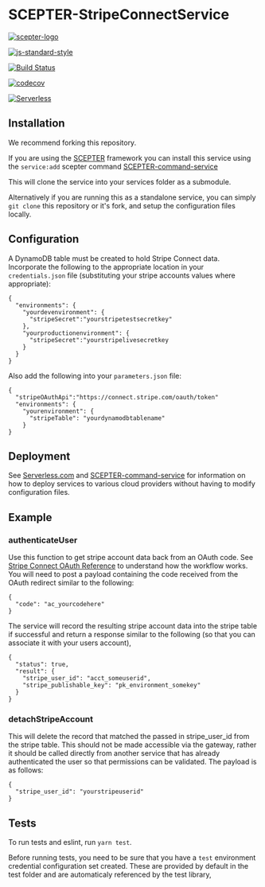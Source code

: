 # SCEPTER-StripeConnectService

[![scepter-logo](http://res.cloudinary.com/source-4-society/image/upload/v1519221119/scepter_hzpcqt.png)](https://github.com/source4societyorg/SCEPTER-core)

[![js-standard-style](https://cdn.rawgit.com/standard/standard/master/badge.svg)](http://standardjs.com)

[![Build Status](https://travis-ci.org/source4societyorg/SCEPTER-StripeConnectService.svg?branch=master)](https://travis-ci.org/source4societyorg/SCEPTER-StripeConnectService)

[![codecov](https://codecov.io/gh/source4societyorg/SCEPTER-StripeConnectService/branch/master/graph/badge.svg)](https://codecov.io/gh/source4societyorg/SCEPTER-StripeConnectService)

[![Serverless](http://public.serverless.com/badges/v1.svg)](http://serverless.com)

## Installation

We recommend forking this repository.

If you are using the [SCEPTER](https://www.github.com/source4societyorg/SCEPTER-core) framework you can install this service using the `service:add` scepter command [SCEPTER-command-service](https://github.com/source4societyorg/SCEPTER-command-service)

This will clone the service into your services folder as a submodule.

Alternatively if you are running this as a standalone service, you can simply `git clone` this repository or it's fork, and setup the configuration files locally.

## Configuration

A DynamoDB table must be created to hold Stripe Connect data. Incorporate the following to the appropriate location in your `credentials.json` file (substituting your stripe accounts values where appropriate):

    {
      "environments": {
        "yourdevenvironment": {
          "stripeSecret":"yourstripetestsecretkey"
        },
        "yourproductionenvironment": {
          "stripeSecret":"yourstripelivesecretkey
        }
      } 
    }

Also add the following into your `parameters.json` file:

    {
      "stripeOAuthApi":"https://connect.stripe.com/oauth/token"
      "environments": {
        "yourenvironment": {
          "stripeTable": "yourdynamodbtablename"
        }
    }

## Deployment

See [Serverless.com](https://www.serverles.com) and [SCEPTER-command-service](https://github.com/source4societyorg/SCEPTER-command-service) for information on how to deploy services to various cloud providers without having to modify configuration files. 

## Example

### authenticateUser

Use this function to get stripe account data back from an OAuth code. See [Stripe Connect OAuth Reference](https://stripe.com/docs/connect/oauth-reference) to understand how the workflow works. You will need to post a payload containing the code received from the OAuth redirect similar to the following:

    {
      "code": "ac_yourcodehere"
    }

The service will record the resulting stripe account data into the stripe table if successful and return a response similar to the following (so that you can associate it with your users account),

    {
      "status": true,
      "result": {
        "stripe_user_id": "acct_someuserid",
        "stripe_publishable_key": "pk_environment_somekey"
      } 
    }

### detachStripeAccount

This will delete the record that matched the passed in stripe_user_id from the stripe table. This should not be made accessible via the gateway, rather it should be called directly from another service that has already authenticated the user so that permissions can be validated. The payload is as follows:

    {
      "stripe_user_id": "yourstripeuserid"
    }
    

## Tests

To run tests and eslint, run `yarn test`.

Before running tests, you need to be sure that you have a `test` environment credential configuration set created. These are provided by default in the test folder and are automaticaly referenced by the test library,
